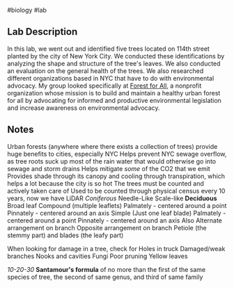 #biology #lab

## Lab Description
In this lab, we went out and identified five trees located on 114th street planted by the city of New York City. We conducted these identifications by analyzing the shape and structure of the tree's leaves. We also conducted an evaluation on the general health of the trees.
We also researched different organizations based in NYC that have to do with environmental advocacy.
My group looked specifically at [Forest for All](https://forestforall.nyc/), a nonprofit organization whose mission is to build and maintain a healthy urban forest for all by advocating for informed and productive environmental legislation and increase awareness on environmental advocacy.
## Notes
Urban forests (anywhere where there exists a collection of trees) provide huge benefits to cities, especially NYC
	Helps prevent NYC sewage overflow, as tree roots suck up most of the rain water that would otherwise go into sewage and storm drains
	Helps mitigate *some* of the CO2 that we emit 
	Provides shade through its canopy and cooling through transpiration, which helps a lot because the city is so hot
The trees must be counted and actively taken care of
	Used to be counted through physical census every 10 years, now we have LiDAR
*Coniferous*
	Needle-Like
	Scale-like
**Deciduous**
	Broad leaf
		Compound (multiple leaflets)
			Palmately  - centered around a point
			Pinnately - centered around an axis
		Simple (Just one leaf blade)
			Palmately  - centered around a point
			Pinnately - centered around an axis
	Also
		Alternate arrangement on branch
		Opposite arrangement on branch
Petiole (the stemmy part) and blades (the leafy part)

When looking for damage in a tree, check for
	Holes in truck
	Damaged/weak branches
	Nooks and cavities
	Fungi
	Poor pruning
	Yellow leaves

*10-20-30* **Santamour's formula** of no more than the first of the same species of tree, the second of same genus, and third of same family